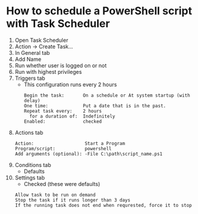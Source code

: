 # How to schedule a PowerShell script with Task Scheduler
1. Open Task Scheduler
2. Action -> Create Task...
3. In General tab
  1. Add Name
  1. Run whether user is logged on or not
  1. Run with highest privileges
4. Triggers tab
    * This configuration runs every 2 hours
      ~~~
      Begin the task:       On a schedule or At system startup (with delay)
      One time:             Put a date that is in the past.
      Repeat task every:    2 hours
        for a duration of:  Indefinitely
      Enabled:              checked
      ~~~
1. Actions tab
    ~~~
    Action:                   Start a Program
    Program/script:           powershell
    Add arguments (optional): -File C:\path\script_name.ps1
    ~~~
1. Conditions tab
    * Defaults
1. Settings tab
    * Checked (these were defaults)
    ~~~
    Allow task to be run on demand
    Stop the task if it runs longer than 3 days
    If the running task does not end when requrested, force it to stop
    ~~~

